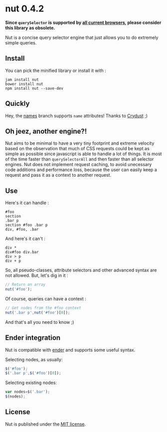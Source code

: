 nut 0.4.2
=========

__Since `querySelector` is supported by [all current browsers](http://caniuse.com/#search=querySelector), please consider this library as obsolete.__

Nut is a concise query selector engine that just allows you to do extremely simple queries.

Install
-------

You can pick the minified library or install it with :

```
jam install nut
bower install nut
npm install nut --save-dev
```

Quickly
-------

Hey, the [names](https://github.com/pyrsmk/nut/tree/names) branch supports `name` attributes! Thanks to [Crydust](https://github.com/Crydust) ;)

Oh jeez, another engine?!
-------------------------

Nut aims to be minimal to have a very tiny footprint and extreme velocity based on the observation that much of CSS requests could be kept as simple as possible since javascript is able to handle a lot of things. It is most of the time faster than `querySelectorAll` and then faster than all selector engines. Nut does not implement request caching, to avoid unecessary code additions and performance loss, because the user can easily keep a request and pass it as a context to another request.

Use
---

Here's it can handle :

```
#foo
section
.bar p
section #foo .bar p
div, #foo, .bar
```

And here's it can't :

```
div *
div#foo div.bar
div > p
div + p
```

So, all pseudo-classes, attribute selectors and other advanced syntax are not allowed. But, let's dig in it :

```javascript
// Return an array
nut('#foo');
```

Of course, queries can have a context :

```javascript
// Get nodes from the #foo context
nut('.bar p',nut('#foo')[0]);
```

And that's all you need to know ;)

Ender integration
-----------------

Nut is compatible with [ender](http://ender.jit.su) and supports some useful syntax.

Selecting nodes, as usually:

```javascript
$('#foo');
$('.bar p',$('#foo')[0]);
```

Selecting existing nodes:

```javascript
var nodes=$('.bar');
$(nodes);
```

License
-------

Nut is published under the [MIT license](http://dreamysource.mit-license.org).
